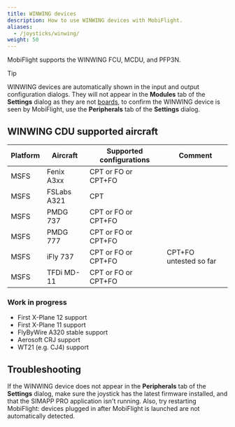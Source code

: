 ```yaml
---
title: WINWING devices
description: How to use WINWING devices with MobiFlight.
aliases:
  - /joysticks/winwing/
weight: 50
---
```


MobiFlight supports the WINWING FCU, MCDU, and PFP3N.

> [!TIP]
> WINWING devices are automatically shown in the input and output configuration dialogs. They will not appear in the **Modules** tab of the **Settings** dialog as they are not [boards](/boards/), to confirm the WINWING device is seen by MobiFlight, use the **Peripherals** tab of the **Settings** dialog.

## WINWING CDU supported aircraft

| Platform | Aircraft    | Supported configurations | Comment                |
| -------- | ----------- | ------------------------ | ---------------------- |
| MSFS     | Fenix A3xx  | CPT or FO or CPT+FO      |                        |
| MSFS     | FSLabs A321 | CPT                      |                        |
| MSFS     | PMDG 737    | CPT or FO or CPT+FO      |                        |
| MSFS     | PMDG 777    | CPT or FO or CPT+FO      |                        |
| MSFS     | iFly 737    | CPT or FO or CPT+FO      | CPT+FO untested so far |
| MSFS     | TFDi MD-11  | CPT or FO or CPT+FO      |                        |

### Work in progress

- First X-Plane 12 support
- First X-Plane 11 support
- FlyByWire A320 stable support
- Aerosoft CRJ support
- WT21 (e.g. CJ4) support

## Troubleshooting

If the WINWING device does not appear in the **Peripherals** tab of the **Settings** dialog, make sure the joystick has the latest firmware installed, and that the SIMAPP PRO application isn't running. Also, try restarting MobiFlight: devices plugged in after MobiFlight is launched are not automatically detected.
